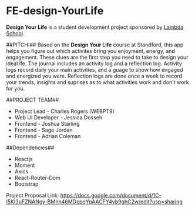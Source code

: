 # FE-design-YourLife

**Design Your Life** is a student development project sponsored by [Lambda School](https://lambdaschool.com/).

##PITCH:## Based on the **Design Your Life** course at Standford, this app helps you figure out which activites bring you enjoyment, energy, and engagement. These clues are the first step you need to take to design your ideal ife. The journal includes an activity log and a reflection log. Activity logs record daily your main activities, and a guage to show how engaged and energized you were. Reflection logs are done once a week to record your trends, insights and suprises as to what activities work and don't work for you.

##PROJECT TEAM##

- Project Lead - Charles Rogers (WEBPT9)
- Web UI Developer - Jessica Dosseh
- Frontend - Joshua Starling
- Frontend - Sage Jordan
- Frontend - Adrian Coleman

##Dependencies##

- Reactjs
- Moment
- Axios
- React-Router-Dom
- Bootstrap

Project Proposal Link: https://docs.google.com/document/d/1C-I5KI3uFZNANgy-BMnn46MDcpqYpAACFY4yb9ghC2w/edit?usp=sharing
